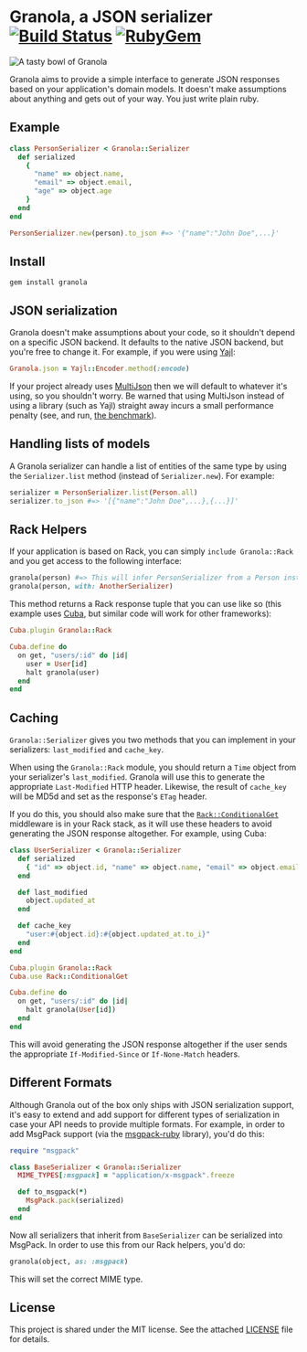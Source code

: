 # Granola, a JSON serializer [![Build Status](https://img.shields.io/travis/foca/granola.svg)](https://travis-ci.org/foca/granola) [![RubyGem](https://img.shields.io/gem/v/granola.svg)](https://rubygems.org/gems/granola)

![A tasty bowl of Granola](https://cloud.githubusercontent.com/assets/437/4827156/9e8d33da-5f76-11e4-8574-7803e84845f2.JPG)

Granola aims to provide a simple interface to generate JSON responses based on
your application's domain models. It doesn't make assumptions about anything and
gets out of your way. You just write plain ruby.

## Example

``` ruby
class PersonSerializer < Granola::Serializer
  def serialized
    {
      "name" => object.name,
      "email" => object.email,
      "age" => object.age
    }
  end
end

PersonSerializer.new(person).to_json #=> '{"name":"John Doe",...}'
```

## Install

    gem install granola

## JSON serialization

Granola doesn't make assumptions about your code, so it shouldn't depend on a
specific JSON backend. It defaults to the native JSON backend, but you're free
to change it. For example, if you were using [Yajl][]:

``` ruby
Granola.json = Yajl::Encoder.method(:encode)
```

If your project already uses [MultiJson][] then we will default to whatever it's
using, so you shouldn't worry. Be warned that using MultiJson instead of
using a library (such as Yajl) straight away incurs a small performance penalty
(see, and run, [the benchmark](./benchmarks/multi_json.rb)).

[Yajl]: https://github.com/brianmario/yajl-ruby
[MultiJson]: https://github.com/intridea/multi_json

## Handling lists of models

A Granola serializer can handle a list of entities of the same type by using the
`Serializer.list` method (instead of `Serializer.new`). For example:

``` ruby
serializer = PersonSerializer.list(Person.all)
serializer.to_json #=> '[{"name":"John Doe",...},{...}]'
```

## Rack Helpers

If your application is based on Rack, you can simply `include Granola::Rack` and
you get access to the following interface:

``` ruby
granola(person) #=> This will infer PersonSerializer from a Person instance
granola(person, with: AnotherSerializer)
```

This method returns a Rack response tuple that you can use like so (this example
uses [Cuba][], but similar code will work for other frameworks):

``` ruby
Cuba.plugin Granola::Rack

Cuba.define do
  on get, "users/:id" do |id|
    user = User[id]
    halt granola(user)
  end
end
```

[Cuba]: http://cuba.is

## Caching

`Granola::Serializer` gives you two methods that you can implement in your
serializers: `last_modified` and `cache_key`.

When using the `Granola::Rack` module, you should return a `Time` object from
your serializer's `last_modified`.  Granola will use this to generate the
appropriate `Last-Modified` HTTP header.  Likewise, the result of `cache_key`
will be MD5d and set as the response's `ETag` header.

If you do this, you should also make sure that the [`Rack::ConditionalGet`][cg]
middleware is in your Rack stack, as it will use these headers to avoid
generating the JSON response altogether. For example, using Cuba:

``` ruby
class UserSerializer < Granola::Serializer
  def serialized
    { "id" => object.id, "name" => object.name, "email" => object.email }
  end

  def last_modified
    object.updated_at
  end

  def cache_key
    "user:#{object.id}:#{object.updated_at.to_i}"
  end
end

Cuba.plugin Granola::Rack
Cuba.use Rack::ConditionalGet

Cuba.define do
  on get, "users/:id" do |id|
    halt granola(User[id])
  end
end
```

This will avoid generating the JSON response altogether if the user sends the
appropriate `If-Modified-Since` or `If-None-Match` headers.

[cg]: http://www.rubydoc.info/github/rack/rack/Rack/ConditionalGet

## Different Formats

Although Granola out of the box only ships with JSON serialization support, it's
easy to extend and add support for different types of serialization in case your
API needs to provide multiple formats. For example, in order to add MsgPack
support (via the [msgpack-ruby][] library), you'd do this:

``` ruby
require "msgpack"

class BaseSerializer < Granola::Serializer
  MIME_TYPES[:msgpack] = "application/x-msgpack".freeze

  def to_msgpack(*)
    MsgPack.pack(serialized)
  end
end
```

Now all serializers that inherit from `BaseSerializer` can be serialized into
MsgPack. In order to use this from our Rack helpers, you'd do:

``` ruby
granola(object, as: :msgpack)
```

This will set the correct MIME type.

[msgpack-ruby]: https://github.com/msgpack/msgpack-ruby

## License

This project is shared under the MIT license. See the attached [LICENSE][] file
for details.

[LICENSE]: ./LICENSE
